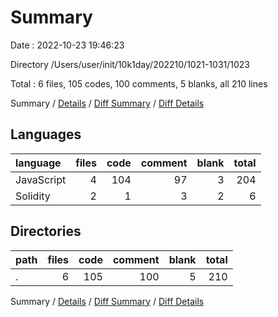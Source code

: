 # Summary

Date : 2022-10-23 19:46:23

Directory /Users/user/init/10k1day/202210/1021-1031/1023

Total : 6 files,  105 codes, 100 comments, 5 blanks, all 210 lines

Summary / [Details](details.md) / [Diff Summary](diff.md) / [Diff Details](diff-details.md)

## Languages
| language | files | code | comment | blank | total |
| :--- | ---: | ---: | ---: | ---: | ---: |
| JavaScript | 4 | 104 | 97 | 3 | 204 |
| Solidity | 2 | 1 | 3 | 2 | 6 |

## Directories
| path | files | code | comment | blank | total |
| :--- | ---: | ---: | ---: | ---: | ---: |
| . | 6 | 105 | 100 | 5 | 210 |

Summary / [Details](details.md) / [Diff Summary](diff.md) / [Diff Details](diff-details.md)